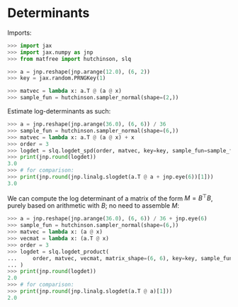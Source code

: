 # Determinants



Imports:
```python
>>> import jax
>>> import jax.numpy as jnp
>>> from matfree import hutchinson, slq

>>> a = jnp.reshape(jnp.arange(12.0), (6, 2))
>>> key = jax.random.PRNGKey(1)

>>> matvec = lambda x: a.T @ (a @ x)
>>> sample_fun = hutchinson.sampler_normal(shape=(2,))

```


Estimate log-determinants as such:
```python
>>> a = jnp.reshape(jnp.arange(36.0), (6, 6)) / 36
>>> sample_fun = hutchinson.sampler_normal(shape=(6,))
>>> matvec = lambda x: a.T @ (a @ x) + x
>>> order = 3
>>> logdet = slq.logdet_spd(order, matvec, key=key, sample_fun=sample_fun)
>>> print(jnp.round(logdet))
3.0
>>> # for comparison:
>>> print(jnp.round(jnp.linalg.slogdet(a.T @ a + jnp.eye(6))[1]))
3.0

```

We can compute the log determinant of a matrix of the form $M = B^\top B$, purely based
on arithmetic with $B$; no need to assemble $M$:

```python
>>> a = jnp.reshape(jnp.arange(36.0), (6, 6)) / 36 + jnp.eye(6)
>>> sample_fun = hutchinson.sampler_normal(shape=(6,))
>>> matvec = lambda x: (a @ x)
>>> vecmat = lambda x: (a.T @ x)
>>> order = 3
>>> logdet = slq.logdet_product(
...     order, matvec, vecmat, matrix_shape=(6, 6), key=key, sample_fun=sample_fun
... )
>>> print(jnp.round(logdet))
2.0
>>> # for comparison:
>>> print(jnp.round(jnp.linalg.slogdet(a.T @ a)[1]))
2.0

```
